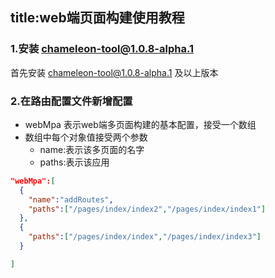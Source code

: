 title:web端页面构建使用教程
---

### 1.安装 chameleon-tool@1.0.8-alpha.1 

首先安装 chameleon-tool@1.0.8-alpha.1 及以上版本


### 2.在路由配置文件新增配置

* webMpa 表示web端多页面构建的基本配置，接受一个数组
* 数组中每个对象值接受两个参数
  * name:表示该多页面的名字
  * paths:表示该应用

```json
"webMpa":[
  {
    "name":"addRoutes",
    "paths":["/pages/index/index2","/pages/index/index1"]
  },
  {
    "paths":["/pages/index/index","/pages/index/index3"]
  }

]
```
